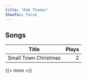 ```yaml
---
title: "Rob Thomas"
ShowToc: false
---
```


## Songs
Title | Plays 
----- | -----: 
Small Town Christmas | 2

{{< more >}}